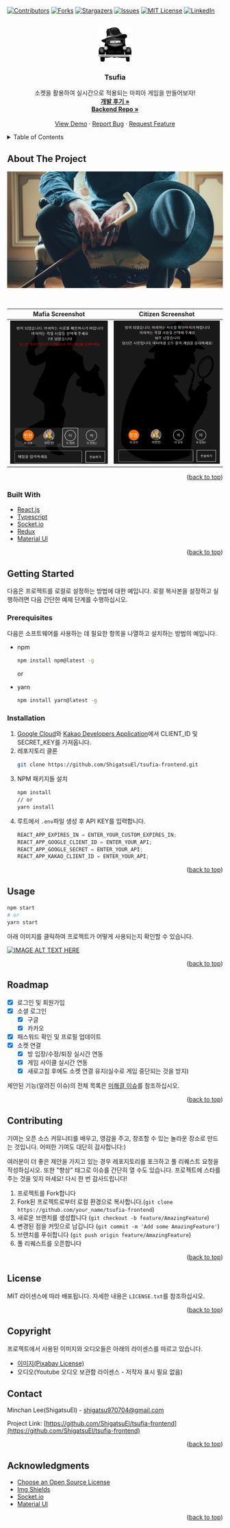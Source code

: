<div id="top"></div>
<!--
*** Thanks for checking out the Best-README-Template. If you have a suggestion
*** that would make this better, please fork the repo and create a pull request
*** or simply open an issue with the tag "enhancement".
*** Don't forget to give the project a star!
*** Thanks again! Now go create something AMAZING! :D
-->

<!-- PROJECT SHIELDS -->
<!--
*** I'm using markdown "reference style" links for readability.
*** Reference links are enclosed in brackets [ ] instead of parentheses ( ).
*** See the bottom of this document for the declaration of the reference variables
*** for contributors-url, forks-url, etc. This is an optional, concise syntax you may use.
*** https://www.markdownguide.org/basic-syntax/#reference-style-links
-->

[![Contributors][contributors-shield]][contributors-url]
[![Forks][forks-shield]][forks-url]
[![Stargazers][stars-shield]][stars-url]
[![Issues][issues-shield]][issues-url]
[![MIT License][license-shield]][license-url]
[![LinkedIn][linkedin-shield]][linkedin-url]

<!-- PROJECT LOGO -->
<br />
<div align="center">
  <a href="https://github.com/ShigatsuEl/tsufia-frontend">
    <img src="images/logo.png" alt="Logo" width="80" height="80">
  </a>

<h3 align="center">Tsufia</h3>

  <p align="center">
    소켓을 활용하여 실시간으로 적용되는 마피아 게임을 만들어보자!
    <br />
    <a href="https://github.com/ShigatsuEl/tsufia-frontend/blob/master/MEMOIRS.md"><strong>개발 후기 »</strong></a>
    <br />
    <a href="https://github.com/ShigatsuEl/tsufia-backend"><strong>Backend Repo »</strong></a>
    <br />
    <br />
    <a href="https://tsufia.netlify.app">View Demo</a>
    ·
    <a href="https://github.com/ShigatsuEl/tsufia-frontend/issues">Report Bug</a>
    ·
    <a href="https://github.com/ShigatsuEl/tsufia-frontend/issues">Request Feature</a>
  </p>
</div>

<!-- TABLE OF CONTENTS -->
<details>
  <summary>Table of Contents</summary>
  <ol>
    <li>
      <a href="#about-the-project">About The Project</a>
      <ul>
        <li><a href="#built-with">Built With</a></li>
      </ul>
    </li>
    <li>
      <a href="#getting-started">Getting Started</a>
      <ul>
        <li><a href="#prerequisites">Prerequisites</a></li>
        <li><a href="#installation">Installation</a></li>
      </ul>
    </li>
    <li><a href="#usage">Usage</a></li>
    <li><a href="#roadmap">Roadmap</a></li>
    <li><a href="#contributing">Contributing</a></li>
    <li><a href="#license">License</a></li>
    <li><a href="#copyright">Copyright</a></li>
    <li><a href="#contact">Contact</a></li>
    <li><a href="#acknowledgments">Acknowledgments</a></li>
  </ol>
</details>

<!-- ABOUT THE PROJECT -->

## About The Project

[![Tsufia Introduction][product-introduction]](https://tsufia.netlify.app)

<br />

|                             Mafia Screenshot                             |                            Citizen Screenshot                            |
| :----------------------------------------------------------------------: | :----------------------------------------------------------------------: |
| [![Tsufia Screen Shot][product-screenshot1]](https://tsufia.netlify.app) | [![Tsufia Screen Shot][product-screenshot2]](https://tsufia.netlify.app) |

<p align="right">(<a href="#top">back to top</a>)</p>

### Built With

- [React.js](https://reactjs.org/)
- [Typescript](https://www.typescriptlang.org/)
- [Socket.io](https://socket.io/)
- [Redux](https://ko.redux.js.org/)
- [Material UI](https://mui.com/)

<p align="right">(<a href="#top">back to top</a>)</p>

<!-- GETTING STARTED -->

## Getting Started

다음은 프로젝트를 로컬로 설정하는 방법에 대한 예입니다. 로컬 복사본을 설정하고 실행하려면 다음 간단한 예제 단계를 수행하십시오.

### Prerequisites

다음은 소프트웨어를 사용하는 데 필요한 항목을 나열하고 설치하는 방법의 예입니다.

- npm

  ```sh
  npm install npm@latest -g
  ```

  or

- yarn
  ```sh
  npm install yarn@latest -g
  ```

### Installation

1. [Google Cloud](https://console.cloud.google.com/apis/dashboard?hl=ko)와 [Kakao Developers Application](https://developers.kakao.com/console/app)에서 CLIENT_ID 및 SECRET_KEY를 가져옵니다.
2. 레포지토리 클론
   ```sh
   git clone https://github.com/ShigatsuEl/tsufia-frontend.git
   ```
3. NPM 패키지들 설치
   ```sh
   npm install
   // or
   yarn install
   ```
4. 루트에서 `.env`파일 생성 후 API KEY를 입력합니다.
   ```js
   REACT_APP_EXPIRES_IN = ENTER_YOUR_CUSTOM_EXPIRES_IN;
   REACT_APP_GOOGLE_CLIENT_ID = ENTER_YOUR_API;
   REACT_APP_GOOGLE_SECRET = ENTER_YOUR_API;
   REACT_APP_KAKAO_CLIENT_ID = ENTER_YOUR_API;
   ```

<p align="right">(<a href="#top">back to top</a>)</p>

<!-- USAGE EXAMPLES -->

## Usage

```sh
npm start
# or
yarn start
```

아래 이미지를 클릭하여 프로젝트가 어떻게 사용되는지 확인할 수 있습니다.

[![IMAGE ALT TEXT HERE](https://img.youtube.com/vi/tCC3m92m6dk/0.jpg)](https://www.youtube.com/watch?v=tCC3m92m6dk)

<p align="right">(<a href="#top">back to top</a>)</p>

<!-- ROADMAP -->

## Roadmap

- [x] 로그인 및 회원가입
- [x] 소셜 로그인
  - [x] 구글
  - [x] 카카오
- [x] 패스워드 확인 및 프로필 업데이트
- [x] 소켓 연결
  - [x] 방 입장/수정/퇴장 실시간 연동
  - [x] 게임 사이클 실시간 연동
  - [x] 새로고침 후에도 소켓 연결 유지(실수로 게임 중단되는 것을 방지)

제안된 기능(알려진 이슈)의 전체 목록은 [미해결 이슈](https://github.com/ShigatsuEl/tsufia-frontend/issues)를 참조하십시오.

<p align="right">(<a href="#top">back to top</a>)</p>

<!-- CONTRIBUTING -->

## Contributing

기여는 오픈 소스 커뮤니티를 배우고, 영감을 주고, 창조할 수 있는 놀라운 장소로 만드는 것입니다. 어떠한 기여도 대단히 감사합니다:)

여러분이 더 좋은 제안을 가지고 있는 경우 레포지토리를 포크하고 풀 리퀘스트 요청을 작성하십시오. 또한 "향상" 태그로 이슈를 간단히 열 수도 있습니다. 프로젝트에 스타를 주는 것을 잊지 마세요! 다시 한 번 감사드립니다!

1. 프로젝트를 Fork합니다
1. Fork된 프로젝트로부터 로컬 환경으로 복사합니다.(`git clone https://github.com/your_name/tsufia-frontend`)
1. 새로운 브랜치를 생성합니다 (`git checkout -b feature/AmazingFeature`)
1. 변경된 점을 커밋으로 남깁니다 (`git commit -m 'Add some AmazingFeature'`)
1. 브랜치를 푸쉬합니다 (`git push origin feature/AmazingFeature`)
1. 풀 리퀘스트를 오픈합니다

<p align="right">(<a href="#top">back to top</a>)</p>

<!-- LICENSE -->

## License

MIT 라이센스에 따라 배포됩니다. 자세한 내용은 `LICENSE.txt`를 참조하십시오.

<p align="right">(<a href="#top">back to top</a>)</p>

<!-- Copyright -->

## Copyright

프로젝트에서 사용된 이미지와 오디오들은 아래의 라이센스를 따르고 있습니다.

- [이미지(Pixabay License)](https://pixabay.com/ko/service/license/)
- 오디오(Youtube 오디오 보관함 라이센스 - 저작자 표시 필요 없음)

<!-- CONTACT -->

## Contact

Minchan Lee(ShigatsuEl) - [shigatsu970704@gmail.com](mailto:shigatsu970704@gmail.com)

Project Link: [https://github.com/ShigatsuEl/tsufia-frontend](https://github.com/ShigatsuEl/tsufia-frontend)

<p align="right">(<a href="#top">back to top</a>)</p>

<!-- ACKNOWLEDGMENTS -->

## Acknowledgments

- [Choose an Open Source License](https://choosealicense.com)
- [Img Shields](https://shields.io)
- [Socket.io](https://socket.io/)
- [Material UI](https://mui.com/)

<p align="right">(<a href="#top">back to top</a>)</p>

<!-- MARKDOWN LINKS & IMAGES -->
<!-- https://www.markdownguide.org/basic-syntax/#reference-style-links -->

[contributors-shield]: https://img.shields.io/github/contributors/ShigatsuEl/tsufia-frontend.svg?style=for-the-badge
[contributors-url]: https://github.com/ShigatsuEl/tsufia-frontend/graphs/contributors
[forks-shield]: https://img.shields.io/github/forks/ShigatsuEl/tsufia-frontend.svg?style=for-the-badge
[forks-url]: https://github.com/ShigatsuEl/tsufia-frontend/network/members
[stars-shield]: https://img.shields.io/github/stars/ShigatsuEl/tsufia-frontend.svg?style=for-the-badge
[stars-url]: https://github.com/ShigatsuEl/tsufia-frontend/stargazers
[issues-shield]: https://img.shields.io/github/issues/ShigatsuEl/tsufia-frontend.svg?style=for-the-badge
[issues-url]: https://github.com/ShigatsuEl/tsufia-frontend/issues
[license-shield]: https://img.shields.io/github/license/ShigatsuEl/tsufia-frontend.svg?style=for-the-badge
[license-url]: https://github.com/ShigatsuEl/tsufia-frontend/blob/master/LICENSE.txt
[linkedin-shield]: https://img.shields.io/badge/-LinkedIn-black.svg?style=for-the-badge&logo=linkedin&colorB=555
[linkedin-url]: https://linkedin.com/in/민찬-이-8030a4200
[product-introduction]: images/introduction.jpg
[product-screenshot1]: images/screenshot1.png
[product-screenshot2]: images/screenshot2.png
